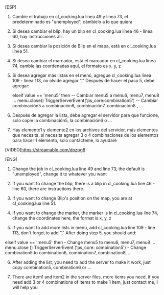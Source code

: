 <!-- 
█▀▀█ █░░█ █▀▀█ █▀▀ █▀▀▄ ░▀░ █░█   █▀▀ ▀▀█▀▀ █░░█ █▀▀▄ ░▀░ █▀▀█
█░░█ █▀▀█ █░░█ █▀▀ █░░█ ▀█▀ ▄▀▄   ▀▀█ ░░█░░ █░░█ █░░█ ▀█▀ █░░█
█▀▀▀ ▀░░▀ ▀▀▀▀ ▀▀▀ ▀░░▀ ▀▀▀ ▀░▀   ▀▀▀ ░░▀░░ ░▀▀▀ ▀▀▀░ ▀▀▀ ▀▀▀▀

                    PROGRAMADOR: BYBLACKDEATH 
-->

[ESP]

1. Cambie el trabajo en cl_cooking.lua línea 49 y línea 73, el predeterminado es "unemployed", cámbielo a lo que quiera 

2. Si desea cambiar el blip, hay un blip en cl_cooking.lua línea 46 - línea 60, hay instrucciones allí.

3. Si desea cambiar la posición de Blip en el mapa, está en cl_cooking.lua línea 51.

4. Si desea cambiar el marcador, está el marcador en cl_cooking.lua línea 74, cambie las coordenadas aquí, el formato es x, y, z

5. Si desea agregar más listas en el menú, agregue cl_cooking.lua línea 109 - línea 113, no olvide agregar "," 
Después de hacer el paso 5, debe agregar: 

	elseif value == 'menu5' then -- Cambiar menu5 a menu6, menu7, menu8 ... 
            menu.close()
            TriggerServerEvent('ps_core:combination5') -- Cambiar combinación5 a combinación6, combinación7, combinación8 , ...

6. Después de agregar la lista, debe agregar el servidor para que funcione, solo copie la combinación5, la combinación6 o ...

7. Hay elemento1 y elemento2 en los archivos del servidor, más elementos que necesita, si necesita agregar 3 o 4 combinaciones de los elementos para hacer 1 elemento, solo contácteme, lo ayudaré

[VIDEO]https://streamable.com/dpzpg8

[ENG]

1. Change the job in cl_cooking.lua line 49 and line 73, the default is "unemployed", change it to whatever you want

2. If you want to change the blip, there is a blip in cl_cooking.lua line 46 - line 60, there are instructions there.

3. If you want to change Blip's position on the map, you are at cl_cooking.lua line 51.

4. If you want to change the marker, the marker is in cl_cooking.lua line 74, change the coordinates here, the format is x, y, z

5. If you want to add more lists in menu, add cl_cooking.lua line 109 - line 113, don't forget to add ","
After doing step 5, you should add:

elseif value == 'menu5' then - Change menu5 to menu6, menu7, menu8 ...
            menu.close ()
            TriggerServerEvent ('ps_core: combination5') - Change combination5 to combination6, combination7, combination8, ...

6. After adding the list, you need to add the server to make it work, just copy combination5, combination6 or ...

7. There are item1 and item2 in the server files, more items you need, if you need add 3 or 4 combinations of items to make 1 item, just contact me, I will help you